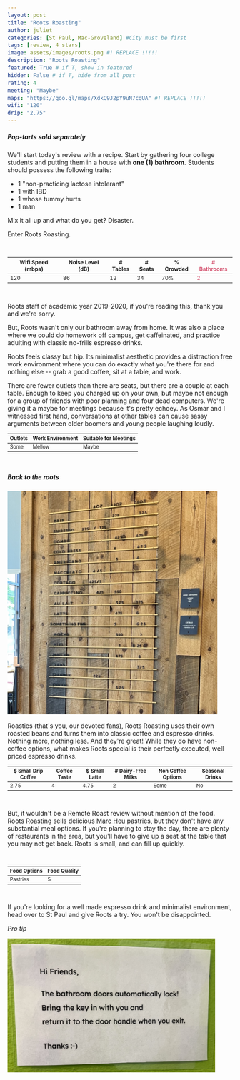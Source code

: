 ```yaml
---
layout: post
title: "Roots Roasting"
author: juliet
categories: [St Paul, Mac-Groveland] #City must be first
tags: [review, 4 stars]
image: assets/images/roots.png #! REPLACE !!!!!
description: "Roots Roasting"
featured: True # if T, show in featured
hidden: False # if T, hide from all post
rating: 4
meeting: "Maybe"
maps: "https://goo.gl/maps/XdkC9J2pY9uN7cqUA" #! REPLACE !!!!!
wifi: "120"
drip: "2.75"
---
```


<h5>Pop-tarts sold separately</h5>

<p>We'll start today's review with a recipe. Start by gathering four college students and putting them in a house with <b>one (1) bathroom</b>. Students should possess the following traits:</p>
<ul>
  <li>1 "non-practicing lactose intolerant"</li>
  <li>1 with IBD</li>
  <li>1 whose tummy hurts</li>
  <li>1 man</li>
</ul>

<p>Mix it all up and what do you get? Disaster.</p>
<p>Enter Roots Roasting.</p>
<br>
<div class="table-responsive" style="font-size:85%">
  <table class="table">
    <thead>
    <tr>
      <th scope="col">Wifi Speed (mbps)</th>
      <th scope="col">Noise Level (dB)</th>
      <th scope="col"># Tables</th>
      <th scope="col"># Seats</th>
      <th scope="col">% Crowded</th>
      <th scope="col" style="color:#D55672;"># Bathrooms</th>
    </tr>
  </thead>
  <tbody>
    <tr>
      <td>120</td>
      <td>86</td>
      <td>12</td>
      <td>34</td>
      <td>70%</td>
      <td style="color:#D55672;">2</td>
    </tr>
  </tbody>
  </table>
</div>
<br>

<p>Roots staff of academic year 2019-2020, if you're reading this, thank you and we're sorry.</p>
<p>But, Roots wasn't only our bathroom away from home. It was also a place where we could do homework off campus, get caffeinated, and practice adulting with classic no-frills espresso drinks.</p>
<p>Roots feels classy but hip. Its minimalist aesthetic provides a distraction free work environment where you can do exactly what you're there for and nothing else -- grab a good coffee, sit at a table, and work. </p>
<p>There are fewer outlets than there are seats, but there are a couple at each table. Enough to keep you charged up on your own, but maybe not enough for a group of friends with poor planning and four dead computers. We're giving it a maybe for meetings because it's pretty echoey. As Osmar and I witnessed first hand, conversations at other tables can cause sassy arguments between older boomers and young people laughing loudly.</p>


<div class="table-responsive" style="font-size:80%">
  <table class="table">
    <thead>
    <tr>
      <th scope="col">Outlets</th>
      <th scope="col">Work Environment</th>
      <th scope="col">Suitable for Meetings</th>
    </tr>
  </thead>
  <tbody>
    <tr>
      <td>Some</td>
      <td>Mellow</td>
      <td>Maybe</td>
    </tr>
  </tbody>
  </table>
</div>
<br>

<h5>Back to the <i>roots</i></h5>

<img src="/assets/images/roots_menu.jpeg" alt="roots roasting menu" height="500px">

<p>Roasties (that's you, our devoted fans), Roots Roasting uses their own roasted beans and turns them into classic coffee and espresso drinks. Nothing more, nothing less. And they're great! While they do have non-coffee options, what makes Roots special is their perfectly executed, well priced espresso drinks.</p>



<div class="table-responsive" style="font-size:80%">
  <table class="table">
    <thead>
    <tr>
      <th scope="col">$ Small Drip Coffee</th>
      <th scope="col">Coffee Taste</th>
      <th scope="col">$ Small Latte</th>
      <th scope="col"># Dairy-Free Milks</th>
      <th scope="col">Non Coffee Options</th>
      <th scope="col">Seasonal Drinks</th>
    </tr>
  </thead>
  <tbody>
    <tr>
      <td>2.75</td>
      <td>4</td>
      <td>4.75</td>
      <td>2</td>
      <td>Some</td>
      <td>No</td>
    </tr>
  </tbody>
  </table>
</div>
<br>

<p>But, it wouldn't be a Remote Roast review without mention of the food. Roots Roasting sells delicious <a href="https://marcheuparis.com/">Marc Heu</a> pastries, but they don't have any substantial meal options. If you're planning to stay the day, there are plenty of restaurants in the area, but you'll have to give up a seat at the table that you may not get back. Roots is small, and can fill up quickly.</p>
<br>

<div class="table-responsive" style="font-size:80%">
  <table class="table">
    <thead>
    <tr>
      <th scope="col">Food Options</th>
      <th scope="col">Food Quality</th>
    </tr>
  </thead>
  <tbody>
    <tr>
      <td>Pastries</td>
      <td>5</td>
    </tr>
  </tbody>
  </table>
</div>
<br>

<p>If you're looking for a well made espresso drink and minimalist environment, head over to St Paul and give Roots a try. You won't be disappointed.</p>

<p> <i>Pro tip</i></p>
<img src="/assets/images/roots_pro_tip.jpeg" alt="roots bathroom sign" height="300px">
